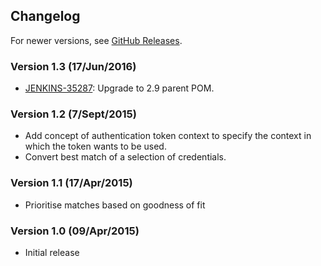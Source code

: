 ## Changelog

For newer versions, see [GitHub Releases](https://github.com/jenkinsci/authentication-tokens-plugin/releases).

### Version 1.3 (17/Jun/2016)

-   [JENKINS-35287](https://issues.jenkins-ci.org/browse/JENKINS-35287):
    Upgrade to 2.9 parent POM.

### Version 1.2 (7/Sept/2015)

-   Add concept of authentication token context to specify the context
    in which the token wants to be used.
-   Convert best match of a selection of credentials.

### Version 1.1 (17/Apr/2015)

-   Prioritise matches based on goodness of fit

### Version 1.0 (09/Apr/2015)

-   Initial release
